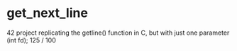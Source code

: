 # get_next_line
42 project replicating the getline() function in C, but with just one parameter (int fd); 125 / 100
